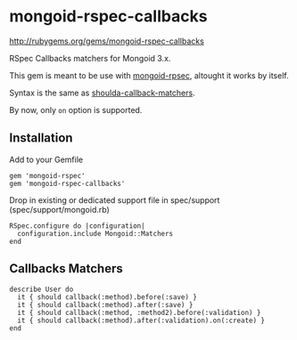 mongoid-rspec-callbacks
=

http://rubygems.org/gems/mongoid-rspec-callbacks

RSpec Callbacks matchers for Mongoid 3.x.

This gem is meant to be use with [mongoid-rpsec](http://rubygems.org/gems/mongoid-rspec), altought it works by itself.

Syntax is the same as [shoulda-callback-matchers](https://github.com/beatrichartz/shoulda-callback-matchers).

By now, only ``on`` option is supported.

Installation
-

Add to your Gemfile

    gem 'mongoid-rspec'
    gem 'mongoid-rspec-callbacks'

Drop in existing or dedicated support file in spec/support (spec/support/mongoid.rb)

    RSpec.configure do |configuration|
      configuration.include Mongoid::Matchers
    end

Callbacks Matchers
-

    describe User do
      it { should callback(:method).before(:save) }
      it { should callback(:method).after(:save) }
      it { should callback(:method, :method2).before(:validation) }
      it { should callback(:method).after(:validation).on(:create) }
    end
